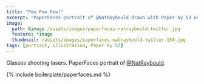 ```yaml
---
title: "Pew Pew Pew!"
excerpt: "PaperFaces portrait of @NatRaybould drawn with Paper by 53 on an iPad."
image: 
  path: &image /assets/images/paperfaces-natraybould-twitter.jpg 
  feature: *image
  thumbnail: /assets/images/paperfaces-natraybould-twitter-150.jpg
tags: [portrait, illustration, Paper by 53]
---
```


Glasses shooting lasers. PaperFaces portrait of [@NatRaybould](http://twitter.com/NatRaybould).

{% include boilerplate/paperfaces.md %}
